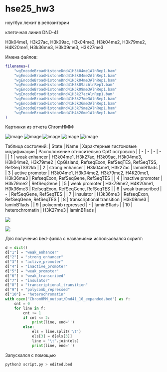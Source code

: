 # hse25_hw3

ноутбук лежит в репозитории

клеточная линия DND-41

H3k04me1,
H3k27ac,
H3k09ac,
H3k04me3,
H3k04me2,
H3k79me2,
H4K20me1,
H3k36me3,
H3k09me3,
H3K27me3

Имена файлов:
```bash
filenames=(
    "wgEncodeBroadHistoneDnd41H3k04me1AlnRep1.bam"
    "wgEncodeBroadHistoneDnd41H3k04me2AlnRep1.bam"
    "wgEncodeBroadHistoneDnd41H3k04me3AlnRep1.bam"
    "wgEncodeBroadHistoneDnd41H3k09acAlnRep1.bam"
    "wgEncodeBroadHistoneDnd41H3k09me3AlnRep1.bam"
    "wgEncodeBroadHistoneDnd41H3k27acAlnRep1.bam"
    "wgEncodeBroadHistoneDnd41H3k27me3AlnRep1.bam"
    "wgEncodeBroadHistoneDnd41H3k36me3AlnRep1.bam"
    "wgEncodeBroadHistoneDnd41H3k79me2AlnRep1.bam"
    "wgEncodeBroadHistoneDnd41H4k20me1AlnRep1.bam"
)
```

Картинки из отчета ChromHMM:

![image](https://github.com/user-attachments/assets/21c5f52c-0e9e-484c-aee3-811c43efac7c)
![image](https://github.com/user-attachments/assets/0aaa1546-09c6-40d4-a4f6-91ff1b30a4c8)
![image](https://github.com/user-attachments/assets/6ecda353-e56f-49f5-bd7d-19fda57a0de5)
![image](https://github.com/user-attachments/assets/a328eb69-69ef-47d4-9cb8-912ad55a3f2c)
![image](https://github.com/user-attachments/assets/ea3069da-a5ab-488b-a232-c7384a446d65)

Таблица состояний:
| State | Name | Характерные гистоновые модификации | Расположение относительно CpG островков |
| - | - | - | - |
| 1 | weak enhancer | H3k04me1, H3k27ac, H3k09ac, H3k04me3, H3k04me2, H3k79me2 | CpGIsland, RefseqExon, RefSeqTES, RefSeqTSS, RefSeqTSS2kb |
| 2 | strong enhancer | H3k04me1, H3k27ac | laminB1lads |
| 3 | active promoter | H3k04me1, H3k04me2, H3k79me2, H4K20me1, H3k36me3 | RefseqExon, RefSeqGene, RefSeqTES |
| 4 | inactive promoter | H3k79me2 | RefSeqGene |
| 5 | weak promoter | H3k79me2, H4K20me1, H3k36me3 | RefseqExon, RefSeqGene, RefSeqTES |
| 6 | weak transcribed | - | RefSeqGene, RefSeqTES |
| 7 | insulator | H3k36me3 | RefseqExon, RefSeqGene, RefSeqTES |
| 8 | transcriptional transition | H3k09me3 | laminB1lads |
| 9 | polycomb repressed | - | laminB1lads |
| 10 | heterochromatin | H3K27me3 | laminB1lads |

![](https://github.com/user-attachments/assets/edfeb690-c38c-401c-b8ee-2d6057bfac4e)

![](https://github.com/user-attachments/assets/0f9dad53-648c-476e-9915-bc9f5434e628)

Для получения bed-файла с названиями использовался скрипт:
```python
d = dict()
d["1"] = "weak_enhancer"
d["2"] = "strong_enhancer"
d["3"] = "active_promoter"
d["4"] = "inactive_promoter"
d["5"] = "weak_promoter"
d["6"] = "weak_transcribed"
d["7"] = "insulator"
d["8"] = "transcriptional_transition"
d["9"] = "polycomb_repressed"
d["10"] = "heterochromatin"
with open("ChromHMM_output/Dnd41_10_expanded.bed") as f:
    cnt = 0
    for line in f:
        cnt += 1
        if cnt <= 2:
            print(line, end='')
        else:
            els = line.split('\t')
            els[3] = d[els[3]]
            line = "\t".join(els)
            print(line, end='')
```

Запускался с помощью
```bash
python3 script.py > edited.bed
```
